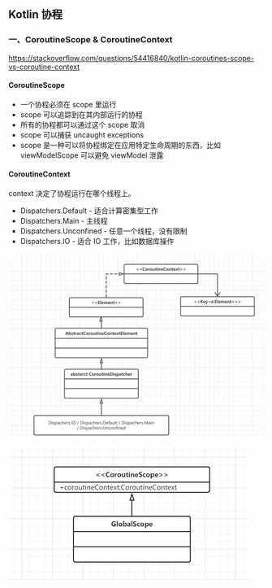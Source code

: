 ## Kotlin 协程

### 一、CoroutineScope & CoroutineContext

https://stackoverflow.com/questions/54416840/kotlin-coroutines-scope-vs-coroutine-context

#### CoroutineScope 

* 一个协程必须在 scope 里运行
* scope 可以追踪到在其内部运行的协程
* 所有的协程都可以通过这个 scope 取消
* scope 可以捕获 uncaught exceptions
* scope 是一种可以将协程绑定在应用特定生命周期的东西，比如 viewModelScope 可以避免 viewModel 泄露

#### CoroutineContext

context 决定了协程运行在哪个线程上。

* Dispatchers.Default - 适合计算密集型工作
* Dispatchers.Main - 主线程
* Dispatchers.Unconfined - 任意一个线程，没有限制
* Dispatchers.IO - 适合 IO 工作，比如数据库操作

![CoroutineContext](fig/image-20201005185242917.png)

  

 <img src="fig/image-20201005193143454.png" alt="image-20201005193143454" style="zoom:50%;" />